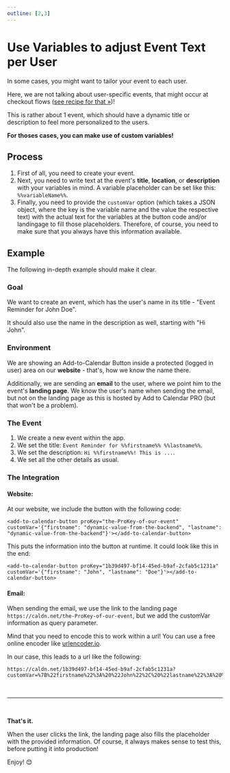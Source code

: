 ```yaml
---
outline: [2,3]
---
```


# Use Variables to adjust Event Text per User

In some cases, you might want to tailor your event to each user.

Here, we are not talking about user-specific events, that might occur at checkout flows ([see recipe for that &raquo;](/recipes/dynamic-checkout.html))!

This is rather about 1 event, which should have a dynamic title or description to feel more personalized to the users.

**For thoses cases, you can make use of custom variables!**

## Process

1. First of all, you need to create your event.
2. Next, you need to write text at the event's **title**, **location**, or **description** with your variables in mind.
A variable placeholder can be set like this: `%%variableName%%`.
3. Finally, you need to provide the `customVar` option (which takes a JSON object, where the key is the variable name and the value the respective text) with the actual text for the variables at the button code and/or landingage to fill those placeholders. Therefore, of course, you need to make sure that you always have this information available.

## Example

The following in-depth example should make it clear.

### Goal

We want to create an event, which has the user's name in its title - "Event Reminder for John Doe".

It should also use the name in the description as well, starting with "Hi John".

### Environment

We are showing an Add-to-Calendar Button inside a protected (logged in user) area on our **website** - that's, how we know the name there.

Additionally, we are sending an **email** to the user, where we point him to the event's **landing page**. We know the user's name when sending the email, but not on the landing page as this is hosted by Add to Calendar PRO (but that won't be a problem).

### The Event

1. We create a new event within the app.
2. We set the title: `Event Reminder for %%firstname%% %%lastname%%`.
3. We set the description: `Hi %%firstname%%! This is ...`.
4. We set all the other details as usual.

### The Integration

#### Website:

At our website, we include the button with the following code:

```
<add-to-calendar-button proKey="the-ProKey-of-our-event" customVar='{"firstname": "dynamic-value-from-the-backend", "lastname": "dynamic-value-from-the-backend"}'></add-to-calendar-button>
```

This puts the information into the button at runtime. It could look like this in the end:

```
<add-to-calendar-button proKey="1b39d497-bf14-45ed-b9af-2cfab5c1231a" customVar='{"firstname": "John", "lastname": "Doe"}'></add-to-calendar-button>
```

#### Email:

When sending the email, we use the link to the landing page `https://caldn.net/the-ProKey-of-our-event`, but we add the customVar information as query parameter. 

Mind that you need to encode this to work within a url! You can use a free online encoder like [urlencoder.io](https://www.urlencoder.io/).

In our case, this leads to a url like the following:

```
https://caldn.net/1b39d497-bf14-45ed-b9af-2cfab5c1231a?customVar=%7B%22firstname%22%3A%20%22John%22%2C%20%22lastname%22%3A%20%22Doe%22%7D
```

<br />

--- 

<br />

**That's it.**

When the user clicks the link, the landing page also fills the placeholder with the provided information. Of course, it always makes sense to test this, before putting it into production!

Enjoy! 😊